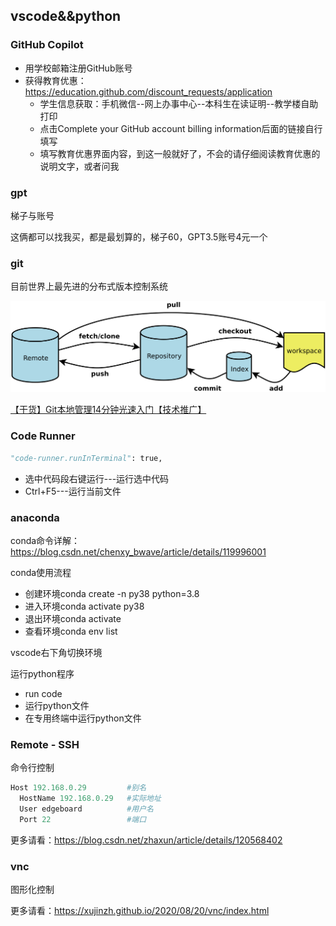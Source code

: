 ## vscode&&python

### GitHub Copilot  

- 用学校邮箱注册GitHub账号
- 获得教育优惠：https://education.github.com/discount_requests/application
  - 学生信息获取：手机微信--网上办事中心--本科生在读证明--教学楼自助打印
  - 点击Complete your GitHub account billing information后面的链接自行填写
  - 填写教育优惠界面内容，到这一般就好了，不会的请仔细阅读教育优惠的说明文字，或者问我

### gpt

梯子与账号

这俩都可以找我买，都是最划算的，梯子60，GPT3.5账号4元一个

### git

目前世界上最先进的分布式版本控制系统

![gitStructure](./pic/gitStructure.png)

[【干货】Git本地管理14分钟光速入门【技术推广】]( https://www.bilibili.com/video/BV1FH4y177pQ/?share_source=copy_web&vd_source=b79b0edd8533cef00da520163b9d920e)

### Code Runner  

```python
"code-runner.runInTerminal": true,
```

- 选中代码段右键运行---运行选中代码
- Ctrl+F5---运行当前文件

### anaconda

conda命令详解：https://blog.csdn.net/chenxy_bwave/article/details/119996001

conda使用流程
- 创建环境conda create -n py38 python=3.8
- 进入环境conda activate py38
- 退出环境conda activate
- 查看环境conda env list

vscode右下角切换环境  

运行python程序
- run code 
- 运行python文件
- 在专用终端中运行python文件  

### Remote - SSH   

命令行控制

```python
Host 192.168.0.29         #别名  
  HostName 192.168.0.29   #实际地址  
  User edgeboard          #用户名  
  Port 22                 #端口
```

更多请看：https://blog.csdn.net/zhaxun/article/details/120568402

### vnc

图形化控制

更多请看：https://xujinzh.github.io/2020/08/20/vnc/index.html

